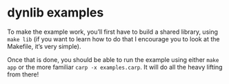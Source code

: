 # dynlib examples

To make the example work, you’ll first have to build a shared library, using
`make lib` (if you want to learn how to do that I encourage you to look at the
Makefile, it’s very simple).

Once that is done, you should be able to run the example using either `make app`
or the more familiar `carp -x examples.carp`. It will do all the heavy lifting
from there!
